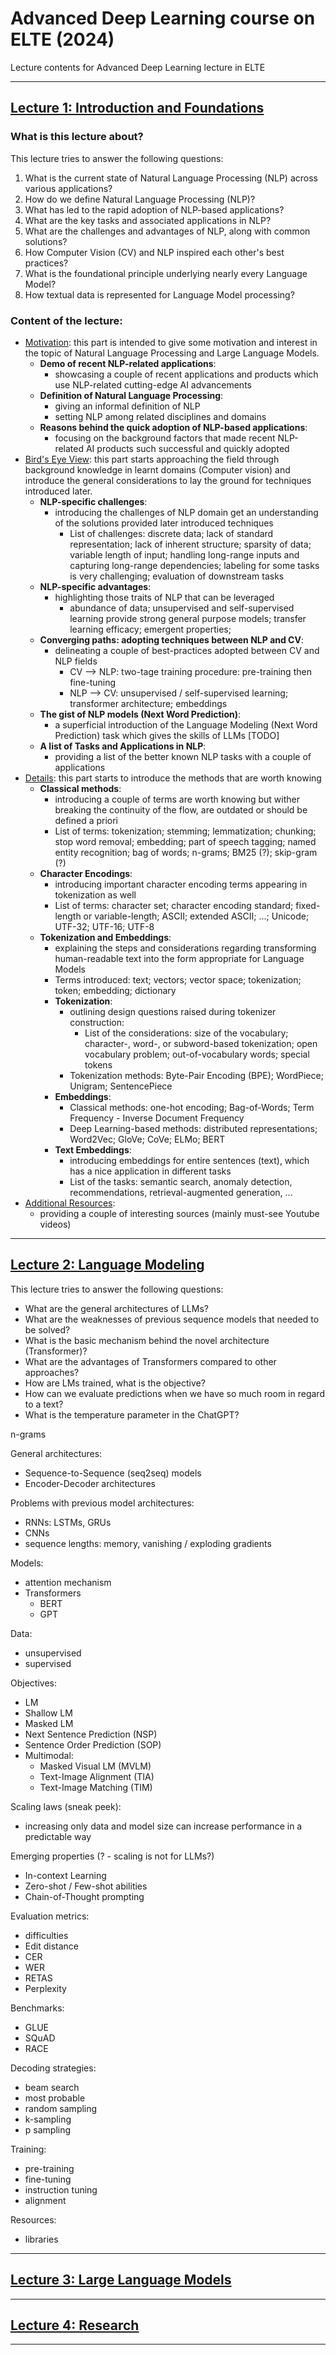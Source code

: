 # Advanced Deep Learning course on ELTE (2024)
Lecture contents for Advanced Deep Learning lecture in ELTE

---

## <ins>Lecture 1: Introduction and Foundations</ins>

### What is this lecture about?

This lecture tries to answer the following questions:

1. What is the current state of Natural Language Processing (NLP) across various applications?
2. How do we define Natural Language Processing (NLP)?
3. What has led to the rapid adoption of NLP-based applications?
4. What are the key tasks and associated applications in NLP?
5. What are the challenges and advantages of NLP, along with common solutions?
7. How Computer Vision (CV) and NLP inspired each other's best practices?
8. What is the foundational principle underlying nearly every Language Model?
9. How textual data is represented for Language Model processing?

### Content of the lecture:
* <ins>Motivation</ins>: this part is intended to give some motivation and interest in the topic of Natural Language Processing and Large Language Models.
  * **Demo of recent NLP-related applications**:
    * showcasing a couple of recent applications and products which use NLP-related cutting-edge AI advancements
  * **Definition of Natural Language Processing**:
    * giving an informal definition of NLP
    * setting NLP among related disciplines and domains
  * **Reasons behind the quick adoption of NLP-based applications**:
    * focusing on the background factors that made recent NLP-related AI products such successful and quickly adopted
* <ins>Bird's Eye View</ins>: this part starts approaching the field through background knowledge in learnt domains 
                              (Computer vision) and introduce the general considerations to lay the ground for techniques
                              introduced later. 
  * **NLP-specific challenges**:
    * introducing the challenges of NLP domain get an understanding of the solutions provided later introduced techniques
      * List of challenges: discrete data; lack of standard representation; lack of inherent structure; sparsity of data;
        variable length of input; handling long-range inputs and capturing long-range dependencies;
        labeling for some tasks is very challenging; evaluation of downstream tasks
  * **NLP-specific advantages**:
    * highlighting those traits of NLP that can be leveraged
      * abundance of data; unsupervised and self-supervised learning provide strong general purpose models;
        transfer learning efficacy; emergent properties;
  * **Converging paths: adopting techniques between NLP and CV**:
    * delineating a couple of best-practices adopted between CV and NLP fields
      * CV --> NLP: two-tage training procedure: pre-training then fine-tuning
      * NLP --> CV: unsupervised / self-supervised learning; transformer architecture; embeddings
  * **The gist of NLP models (Next Word Prediction)**: 
    * a superficial introduction of the Language Modeling (Next Word Prediction) task which gives the skills of LLMs [TODO]
  * **A list of Tasks and Applications in NLP**:
    * providing a list of the better known NLP tasks with a couple of applications
* <ins>Details</ins>: this part starts to introduce the methods that are worth knowing
  * **Classical methods**:
    * introducing a couple of terms are worth knowing but wither breaking the continuity of the flow,
      are outdated or should be defined a priori
    * List of terms: tokenization; stemming; lemmatization; chunking; stop word removal; embedding; part of speech tagging;
      named entity recognition; bag of words; n-grams; BM25 (?); skip-gram (?)
  * **Character Encodings**:
    * introducing important character encoding terms appearing in tokenization as well
    * List of terms: character set; character encoding standard; fixed-length or variable-length; ASCII; extended ASCII; ...;
      Unicode; UTF-32; UTF-16; UTF-8 
  * **Tokenization and Embeddings**:
    * explaining the steps and considerations regarding transforming human-readable text into the form appropriate for Language Models
    * Terms introduced: text; vectors; vector space; tokenization; token; embedding; dictionary
    * **Tokenization**: 
      * outlining design questions raised during tokenizer construction:
        * List of the considerations: size of the vocabulary; character-, word-, or subword-based tokenization;
          open vocabulary problem; out-of-vocabulary words; special tokens
      * Tokenization methods: Byte-Pair Encoding (BPE); WordPiece; Unigram; SentencePiece
    * **Embeddings**:
      * Classical methods: one-hot encoding; Bag-of-Words; Term Frequency - Inverse Document Frequency
      * Deep Learning-based methods: distributed representations; Word2Vec; GloVe; CoVe; ELMo; BERT
    * **Text Embeddings**:
      * introducing embeddings for entire sentences (text), which has a nice application in different tasks
      * List of the tasks: semantic search, anomaly detection, recommendations, retrieval-augmented generation, ...
* <ins>Additional Resources</ins>:
  * providing a couple of interesting sources (mainly must-see Youtube videos)

---

## <ins>Lecture 2: Language Modeling</ins>

This lecture tries to answer the following questions:
* What are the general architectures of LLMs?
* What are the weaknesses of previous sequence models that needed to be solved?
* What is the basic mechanism behind the novel architecture (Transformer)?
* What are the advantages of Transformers compared to other approaches?
* How are LMs trained, what is the objective?
* How can we evaluate predictions when we have so much room in regard to a text?
* What is the temperature parameter in the ChatGPT?

n-grams

General architectures:
* Sequence-to-Sequence (seq2seq) models
* Encoder-Decoder architectures

Problems with previous model architectures:
* RNNs: LSTMs, GRUs
* CNNs
* sequence lengths: memory, vanishing / exploding gradients

Models:
* attention mechanism
* Transformers
  * BERT
  * GPT

Data:
* unsupervised
* supervised

Objectives:
* LM
* Shallow LM
* Masked LM
* Next Sentence Prediction (NSP)
* Sentence Order Prediction (SOP)
* Multimodal:
  * Masked Visual LM (MVLM)
  * Text-Image Alignment (TIA)
  * Text-Image Matching (TIM)
  
Scaling laws (sneak peek):
* increasing only data and model size can increase performance in a predictable way

Emerging properties (? - scaling is not for LLMs?)
* In-context Learning
* Zero-shot / Few-shot abilities
* Chain-of-Thought prompting

Evaluation metrics:
* difficulties
* Edit distance
* CER
* WER
* RETAS
* Perplexity
  
Benchmarks:
* GLUE
* SQuAD
* RACE

Decoding strategies:
* beam search
* most probable
* random sampling
* k-sampling
* p sampling

Training:
* pre-training
* fine-tuning
* instruction tuning
* alignment

Resources:
* libraries

---

## <ins>Lecture 3: Large Language Models</ins>

---

## <ins>Lecture 4: Research</ins>

---

